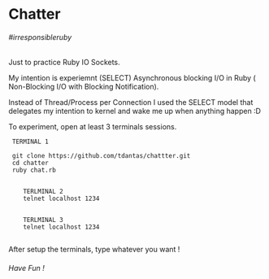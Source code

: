 # Chatter
###### #irresponsibleruby

Just to practice Ruby IO Sockets.  

My intention is experiemnt (SELECT) Asynchronous blocking I/O in Ruby ( Non-Blocking I/O with Blocking Notification).

Instead of Thread/Process per Connection I used the SELECT model that delegates my intention to kernel and wake me up when anything happen :D

To experiment, open at least 3 terminals sessions.

````
 TERMINAL 1
 
 git clone https://github.com/tdantas/chattter.git
 cd chatter
 ruby chat.rb
 
```` 

````
	TERLMINAL 2
	telnet localhost 1234 
 
```` 


````
	TERLMINAL 3
	telnet localhost 1234 
 
```` 


After setup the terminals, type whatever you want ! 

###### Have Fun !

